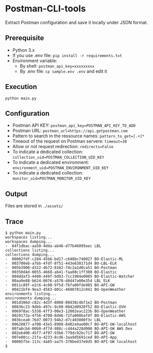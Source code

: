 # Postman-CLI-tools
Extract Postman configuration and save it locally under JSON format.

## Prerequisite
- Python 3.x 
- If you use .env file: `pip install -r requirements.txt`
- Environment variable: 
  - By shell: `postman_api_key=xxxxxxxxx`
  - By .env file: `cp sample.env .env` and edit it
  
## Execution
`python main.py`

## Configuration
- Postman API KEY: `postman_api_key=POSTMAN_API_KEY_TO_ADD`
- Postman URL: `postman_url=https://api.getpostman.com`
- Pattern to search in the ressource names: `pattern_to_get=[.+]*`
- Timeout of the request on Postman servere: `timeout=30`
- Allow or not request redirection: `redirects=False`
- To indicate a dedicated collection: `collection_uid=POSTMAN_COLLECTION_UID_KEY`
- To indicate a dedicated environment: `environment_uid=POSTMAN_ENVIRONMENT_UID_KEY`
- To indicate a dedicated collection: `monitor_uid=POSTMAN_MONITOR_UID_KEY`

## Output
Files are stored in `./assets/`

## Trace
```
$ python main.py
workspaces listing...
workspaces dumping...
-  84f1dbac-aa50-4dda-ab46-d77b46095eec LBL
collections listing...
collections dumping...
-  00002fdf-c204-45b6-bd17-c648bc740027 BO-Elastic-ML
-  003700eb-a7bb-4fdf-8f51-443e630171d4 BO-LBL-ELK
-  005b3900-d322-4b72-8102-74c2a1d0ca51 BO-Postman
-  00350d4d-0055-4668-ab41-faa08c1ff300 BO-Elastic
-  004ddaf3-4400-449f-9d83-7cc1984e0005 BO-Elastic-Watcher
-  00aa9e88-b624-0076-a570-d8d47a00e354 LBL ELK
-  0011c89f-e2c6-4c00-9f5d-7bfa00fde985 BO-API-GW
-  00421bf4-9ea3-4583-001c-46007812c041 BO-OpenWeather
environments listing...
environments dumping...
-  001d306d-c82c-4d3f-8000-00d38c4bf1e2 BO-Postman
-  00836c23-9dbb-497c-9c00-0042d0920f52 BO-Elastic-OVH
-  006978ac-5338-47f3-00e3-12002eac223b BO-OpenWeather
-  0029173a-4756-4700-8d46-72fa000baf4f BO-Elastic-AWS
-  003bcea0-76d7-0073-94b2-d7c403000f3c LBL
-  00628877-a700-43e5-8908-8402a9ae00c7 BO-API-GW-localhost
-  007a8cb4-00b0-4f7d-988c-cd44a228d000 BO-API-GW AWS Dev
-  002eb400-45f7-4f97-93b6-779dc92bc717 BO-API-GW
-  007e00cc-21fa-4233-8cd6-3aa9d5691ced BO-API-App
-  00005f5e-113c-4a85-aa75-378bed37e0d5 BO-API-GW localhost
$
```
